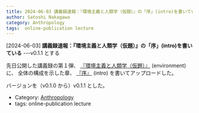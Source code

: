 ```yaml
---
title: 2024-06-03 講義録速報：『環境主義と人類学（仮題）』の「序」(intro)を書いている ---v0.1.1 とする
author: Satoshi Nakagawa
category: Anthropology
tags:  online-publication lecture
---
```


[2024-06-03] **講義録速報：『環境主義と人類学（仮題）』の「序」(intro)を書いている**  ---v0.1.1 とする

 先日公開した講義録の第１弾、
[『環境主義と人類学（仮題）』](http://www.merapano.net/~satoshi/anthrop/class-md/environment/) (environment) に、
全体の構成を示した章、
[『序』](http://www.merapano.net/~satoshi/anthrop/class-md/environment/intro.html) (intro) を書いてアップロードした。

 バージョンを（v0.1.0 から）v0.1.1 とした。

- Category: [Anthropology](https://merapano.github.io/categories.html#Anthropology)
- tags:  online-publication lecture
